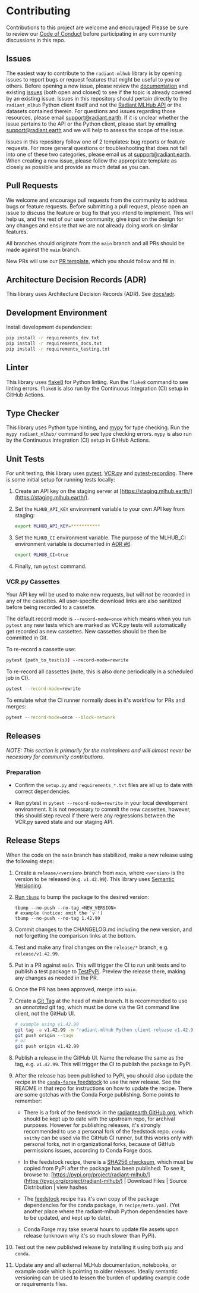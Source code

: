 # Contributing

Contributions to this project are welcome and encouraged! Please be sure to
review our [Code of Conduct](./CODE_OF_CONDUCT.md) before participating in any
community discussions in this repo.

## Issues

The easiest way to contribute to the `radiant-mlhub` library is by opening
issues to report bugs or request features that might be useful to you or
others. Before opening a new issue, please review the
[documentation](https://radiant-mlhub.readthedocs.io/) and existing
[issues](https://github.com/radiantearth/radiant-mlhub/issues) (both open and
closed) to see if the topic is already covered by an existing issue. Issues in
this repository should pertain directly to the `radiant_mlhub` Python client
itself and not the [Radiant MLHub API](https://mlhub.earth/) or the datasets
contained therein. For questions and issues regarding those resources, please
email [support@radiant.earth](mailto:support@radiant.earth). If it is unclear
whether the issue pertains to the API or the Python client, please start by
emailing [support@radiant.earth](mailto:support@radiant.earth) and we will help
to assess the scope of the issue.

Issues in this repository follow one of 2 templates: bug reports or feature
requests. For more general questions or troubleshooting that does not fall into
one of these two categories, please email us at
[support@radiant.earth](mailto:support@radiant.earth). When creating a new
issue, please follow the appropriate template as closely as possible and
provide as much detail as you can.

## Pull Requests

We welcome and encourage pull requests from the community to address bugs or
feature requests. Before submitting a pull request, please open an issue to
discuss the feature or bug fix that you intend to implement. This will help us,
and the rest of our user community, give input on the design for any changes
and ensure that we are not already doing work on similar features.

All branches should originate from the `main` branch and all PRs should be made
against the `main` branch.

New PRs will use our [PR template](https://github.com/radiantearth/radiant-mlhub/blob/main/.github/pull_request_template.md), which you should follow and fill in.

## Architecture Decision Records (ADR)

This library uses Architecture Decision Records (ADR). See [docs/adr](./docs/adr/0001-record-architecture-decisions.md).

## Development Environment

Install development dependencies:

```bash
pip install -r requirements_dev.txt
pip install -r requirements_docs.txt
pip install -r requirements_testing.txt
```

## Linter

This library uses [flake8](https://flake8.pycqa.org/) for Python
linting. Run the `flake8` command to see linting errors. `flake8` is also
run by the Continuous Integration (CI) setup in GitHub Actions.

## Type Checker

This library uses Python type hinting, and
[mypy](https://mypy.readthedocs.io/) for type checking. Run the `mypy
radiant_mlhub/` command to see type checking errors. `mypy` is also run by the
Continuous Integration (CI) setup in GitHub Actions.

## Unit Tests

For unit testing, this library uses [pytest](https://docs.pytest.org/),
[VCR.py](https://vcrpy.readthedocs.io/) and
[pytest-recording](https://github.com/kiwicom/pytest-recording). There is some
initial setup for running tests locally:

1. Create an API key on the staging server at [https://staging.mlhub.earth/](https://staging.mlhub.earth/).
2. Set the `MLHUB_API_KEY` environment variable to your own API key from staging:

   ```bash
   export MLHUB_API_KEY=***********
   ```

3. Set the `MLHUB_CI` environment variable. The purpose of the MLHUB_CI
   environment variable is documented in [ADR #6](/docs/adr/0006-dont-download-datasets-within-pytest-env.md).

   ```bash
   export MLHUB_CI=true
   ```

4. Finally, run `pytest` command.

### VCR.py Cassettes

Your API key will be used to make new requests, but will *not* be recorded in
any of the cassettes. All user-specific download links are also sanitized
before being recorded to a cassette.

The default record mode is `--record-mode=once` which means when you run
`pytest` any new tests which are marked as VCR.py tests will automatically get
recorded as new cassettes. New cassettes should be then be committed in Git.

To re-record a cassette use:

```bash
pytest {path_to_test(s)} --record-mode=rewrite
```

To re-record all cassettes (note, this is also done periodically in a scheduled
job in CI).

```bash
pytest --record-mode=rewrite
```

To emulate what the CI runner normally does in it's workflow for PRs and merges:

```bash
pytest --record-mode=once --block-network
```

## Releases

*NOTE: This section is primarily for the maintainers and will almost never be
necessary for community contributions.*

### Preparation

* Confirm the `setup.py` and `requirements_*.txt` files are all up to date with
correct dependencies.

* Run pytest in `pytest --record-mode=rewrite` in your local development
environment. It is not necessary to commit the new cassettes, however, this
should step reveal if there were any regressions between the VCR.py saved state
and our staging API.

## Release Steps

When the code on the `main` branch has stabilized, make a new release
using the following steps:

1) Create a `release/<version>` branch from `main`, where `<version>` is the
version to be released (e.g. `v1.42.99`). This library uses [Semantic
Versioning](https://semver.org/).

2) [Run `tbump`](https://github.com/TankerHQ/tbump) to bump the package
to the desired version:

   ```shell
   tbump --no-push --no-tag <NEW_VERSION>
   # example (notice: omit the `v`!)
   tbump --no-push --no-tag 1.42.99
   ```

3) Commit changes to the CHANGELOG.md including the new version, and not
forgetting the comparison links at the bottom.

4) Test and make any final changes on the `release/*` branch, e.g.
`release/v1.42.99`.

5) Put in a PR against `main`. This will trigger the CI to run unit tests and
to publish a test package to [TestPyPi](https://test.pypi.org/). Preview the
release there, making any changes as needed in the PR.

6) Once the PR has been approved, merge into `main`.

7) Create a [Git Tag](https://git-scm.com/book/en/v2/Git-Basics-Tagging) at the
head of main branch. It is recommended to use an *annotated* git tag, which
must be done via the Git command line client, not the GitHub UI.

   ```bash
   # example using v1.42.99
   git tag -a v1.42.99 -m "radiant-mlhub Python client release v1.42.99"
   git push origin --tags
   # or
   git push origin v1.42.99
   ```

8) Publish a release in the GitHub UI. Name the release the same as the tag,
e.g. `v1.42.99`. This will trigger the CI to publish the package to PyPi.

9) After the release has been published to PyPi, you should also update the
recipe in the [`conda-forge` feedstock](https://github.com/conda-forge/radiant-mlhub-feedstock)
to use the new release. See the README in that repo for instructions on how to
update the recipe. There are some gotchas with the Conda Forge publishing. Some
points to remember:

   * There is a fork of the feedstock in the [radiantearth GitHub org](https://github.com/radiantearth/radiant-mlhub-feedstock), which should
   be kept up to date with the upstream repo, for archival purposes. However
   for publishing releases, it's strongly recommended to use a personal fork of
   the feedstock repo. `conda-smithy` can be used via the GitHub CI runner, but
   this works only with personal forks, not in organizational forks, because of
   GitHub permissions issues, according to Conda Forge docs.

   * In the feedstock recipe, there is a [SHA256
   checksum](https://github.com/conda-forge/radiant-mlhub-feedstock/blob/main/recipe/meta.yaml#L8-L10),
   which must be copied from PyPi after the package has been published: To
   see it, browse to: [https://pypi.org/project/radiant-mlhub/](https://pypi.org/project/radiant-mlhub/) | Download
   Files | Source Distribution | view hashes

   * The [feedstock](https://github.com/conda-forge/radiant-mlhub-feedstoc)
   recipe has it's own copy of the package dependencies for the conda package,
   in `recipe/meta.yaml`. (Yet another place where the radiant-mlhub Python
   dependencies have to be updated, and kept up to date).

   * Conda Forge may take several hours to update file assets upon release
   (unknown why it's so much slower than PyPi).

10) Test out the new published release by installing it using both `pip` and
`conda`.

11) Update any and all external MLHub documentation, notebooks, or example code
which is pointing to older releases. Ideally semantic versioning can be used to
lessen the burden of updating example code or requirements files.
